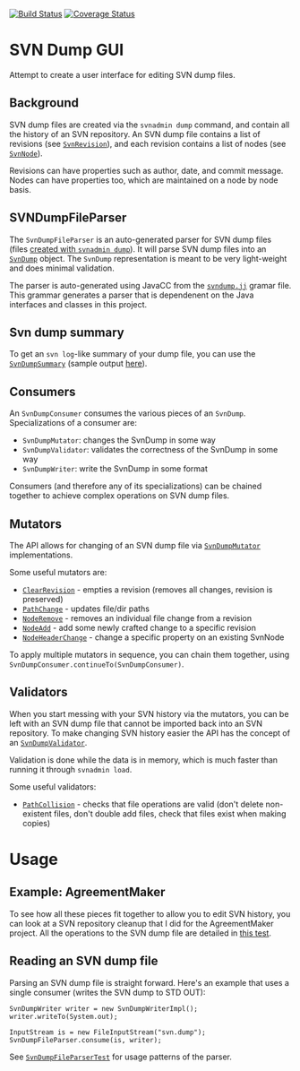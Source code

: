 [![Build Status](https://travis-ci.org/cstroe/svndumpgui.svg?branch=master)](https://travis-ci.org/cstroe/svndumpgui)
[![Coverage Status](https://coveralls.io/repos/cstroe/svndumpgui/badge.svg?branch=master&service=github)](https://coveralls.io/github/cstroe/svndumpgui?branch=master)

# SVN Dump GUI

Attempt to create a user interface for editing SVN dump files.

## Background

SVN dump files are created via the `svnadmin dump` command, and contain all the 
history of an SVN repository.  An SVN dump file contains a list of revisions 
(see [`SvnRevision`](src/main/java/com/github/cstroe/svndumpgui/api/SvnRevision.java)), and each
revision contains a list of nodes (see [`SvnNode`](src/main/java/com/github/cstroe/svndumpgui/api/SvnNode.java)).

Revisions can have properties such as author, date, and commit message.  Nodes 
can have properties too, which are maintained on a node by node basis.

## SVNDumpFileParser

The `SvnDumpFileParser` is an auto-generated parser for SVN dump files 
(files [created with `svnadmin dump`](src/test/resources/dumps)).  It will
parse SVN dump files into an [`SvnDump`](src/main/java/com/github/cstroe/svndumpgui/api/SvnDump.java) object.  The `SvnDump` representation is
meant to be very light-weight and does minimal validation.

The parser is auto-generated using JavaCC from the [`svndump.jj`](src/main/javacc/svndump.jj) gramar file.
This grammar generates a parser that is dependenent on the Java interfaces and 
classes in this project.

## Svn dump summary

To get an `svn log`-like summary of your dump file, you can use the 
[`SvnDumpSummary`](src/main/java/com/github/cstroe/svndumpgui/internal/writer/SvnDumpSummary.java) (sample output [here](src/test/resources/summary/svn_multi_file_delete.txt)).

## Consumers

An `SvnDumpConsumer` consumes the various pieces of an `SvnDump`.  Specializations of a consumer are:

* `SvnDumpMutator`: changes the SvnDump in some way
* `SvnDumpValidator`: validates the correctness of the SvnDump in some way
* `SvnDumpWriter`: write the SvnDump in some format

Consumers (and therefore any of its specializations) can be chained together to achieve complex operations on SVN dump files.

## Mutators

The API allows for changing of an SVN dump file via 
[`SvnDumpMutator`](src/main/java/com/github/cstroe/svndumpgui/api/SvnDumpMutator.java) implementations.

Some useful mutators are:
* [`ClearRevision`](src/main/java/com/github/cstroe/svndumpgui/internal/transform/ClearRevision.java) - empties a revision (removes all changes, revision is preserved)
* [`PathChange`](src/main/java/com/github/cstroe/svndumpgui/internal/transform/PathChange.java) - updates file/dir paths
* [`NodeRemove`](src/main/java/com/github/cstroe/svndumpgui/internal/transform/NodeRemove.java) - removes an individual file change from a revision
* [`NodeAdd`](src/main/java/com/github/cstroe/svndumpgui/internal/transform/NodeAdd.java) - add some newly crafted change to a specific revision
* [`NodeHeaderChange`](src/main/java/com/github/cstroe/svndumpgui/internal/transform/NodeHeaderChange.java) - change a specific property on an existing SvnNode

To apply multiple mutators in sequence, you can chain them together, using `SvnDumpConsumer.continueTo(SvnDumpConsumer)`.

## Validators

When you start messing with your SVN history via the mutators, you can be left
with an SVN dump file that cannot be imported back into an SVN repository.  To
 make changing SVN history easier the API has the concept of an 
 [`SvnDumpValidator`](src/main/java/com/github/cstroe/svndumpgui/api/SvnDumpValidator.java).
 
Validation is done while the data is in memory, which is much faster
than running it through `svnadmin load`.

Some useful validators:
* [`PathCollision`](src/main/java/com/github/cstroe/svndumpgui/internal/validate/PathCollision.java) - checks that file operations are valid (don't delete non-existent files, don't double add files, check that files exist when making copies)

# Usage

## Example: AgreementMaker

To see how all these pieces fit together to allow you to edit SVN history,
you can look at a SVN repository cleanup that I did for the AgreementMaker project.
All the operations to the SVN dump file are detailed in [this test](src/test/java/com/github/cstroe/svndumpgui/internal/AMDump.java).

## Reading an SVN dump file

Parsing an SVN dump file is straight forward.  Here's an example that uses a single consumer (writes the SVN dump to STD OUT):

    SvnDumpWriter writer = new SvnDumpWriterImpl();
    writer.writeTo(System.out);
    
    InputStream is = new FileInputStream("svn.dump");
    SvnDumpFileParser.consume(is, writer);

See [`SvnDumpFileParserTest`](src/test/java/com/github/cstroe/svndumpgui/internal/SvnDumpFileParserTest.java) for usage patterns of the parser.

